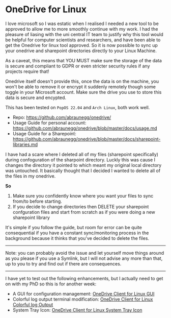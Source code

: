 # OneDrive for Linux 

I love microsoft so I was estatic when I realised I needed a new tool to be approved to allow me to more smoothly continue with my work. 
I had the pleasure of liasing with the uni central IT team to justify why this tool would be helpful for computer scientists and researchers, and have been able to get the Onedrive for linux tool approved. So it is now possible to sync up your onedrive and sharepoint directories directly to your Linux Machine. 

As a caveat, this means that YOU MUST make sure the storage of the data is secure and compliant to GDPR or even stricter security rules if any projects require that!
 
Onedrive itself doesn't provide this, once the data is on the machine, you won't be able to remove it or encrypt it suddenly remotely though some toggle in your Microsoft account. Make sure the drive you use to store this data is secure and encypted.   

This has been tested on `PopOS 22.04` and `Arch Linux`, both work well. 

- Repo: https://github.com/abraunegg/onedrive/
- Usage Guide for personal account: https://github.com/abraunegg/onedrive/blob/master/docs/usage.md
- Usage Guide for a Sharepoint: https://github.com/abraunegg/onedrive/blob/master/docs/sharepoint-libraries.md

I have had a scare where I deleted all of my files (sharepoint specifically) during confoguration of the sharpoint directory. Luckly this was cause I changes the directory it pointed to which meant my original local directory was untouched.
It basically thought that I decided I wanted to delete all of the files in my onedrive. 

**So**
  1. Make sure you confidently know where you want your files to sync from/to before starting.
  2. If you decide to change directories then DELETE your sharepoint confguration files and start from scratch as if you were doing a new sharepoint library

It's simple if you follow the guide, but room for error can be quite consequential if you have a constant sync/monitoring process in the background because it thinks that you've decided to delete the files.


--- 
Note: you can probably avoid the issue and let yourself move things around as you please if you use a Symlink, but I will not advise any more than that, up to you to try and find out if there are consequences.

---

I have yet to test out the following enhancements, but I actually need to get on with my PhD so this is for another week:
- A GUI for configuration management: [OneDrive Client for Linux GUI](https://github.com/bpozdena/OneDriveGUI) 
- Colorful log output terminal modification: [OneDrive Client for Linux Colorful log Output](https://github.com/zzzdeb/dotfiles/blob/master/scripts/tools/onedrive_log)
- System Tray Icon: [OneDrive Client for Linux System Tray Icon](https://github.com/DanielBorgesOliveira/onedrive_tray)
